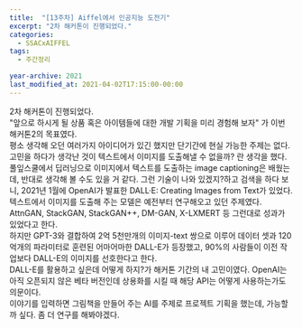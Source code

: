 ```yaml
---
title:  "[13주차] Aiffel에서 인공지능 도전기"
excerpt: "2차 해커톤이 진행되었다."
categories:
  - SSACxAIFFEL
tags:
  - 주간정리

year-archive: 2021
last_modified_at: 2021-04-02T17:15:00-00:00
---
```



2차 해커톤이 진행되었다.  
"앞으로 하시게 될 상품 혹은 아이템들에 대한 개발 기획을 미리 경험해 보자" 가 이번 해커톤2의 목표였다.  
평소 생각해 오던 여러가지 아이디어가 있긴 했지만 단기간에 현실 가능한 주제는 없다. 고민을 하다가 생각난 것이 텍스트에서 이미지를 도출해낼 수 없을까? 란 생각을 했다.  
풀잎스쿨에서 딥러닝으로 이미지에서 텍스트를 도출하는 image captioning은 배웠는데, 반대로 생각해 볼 수도 있을 거 같다. 그런 기술이 나와 있겠지?하고 검색을 하다 보니, 2021년 1월에 OpenAI가 발표한 DALL·E: Creating Images from Text가 있었다.  
텍스트에서 이미지를 도출해 주는 모델은 예전부터 연구해오고 있던 주제였다. AttnGAN, StackGAN, StackGAN++, DM-GAN, X-LXMERT 등 그런대로 성과가 있었다고 한다.  
하지만 GPT-3와 결합하여 2억 5천만개의 이미지-text 쌍으로 이루어 데이터 셋과 120억개의 파라미터로 훈련된 어마어마한 DALL-E가 등장했고, 90%의 사람들이 이전 작업보다 DALL-E의 이미지를 선호한다고 한다.  
DALL-E를 활용하고 싶은데 어떻게 하지?가 해커톤 기간의 내 고민이였다. OpenAI는 아직 오픈되지 않은 베타 버전인데 상용화를 시킬 때 해당 API는 어떻게 사용하는가도 의문이다.  
이야기를 입력하면 그림책을 만들어 주는 AI를 주제로 프로젝트 기획을 했는데, 가능할까 싶다. 좀 더 연구를 해봐야겠다.  
